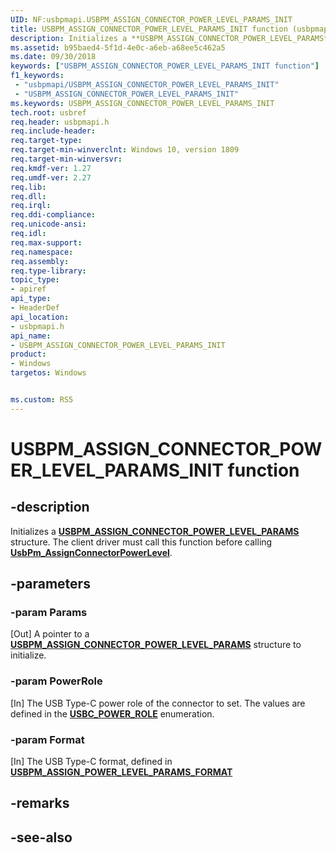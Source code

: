 ```yaml
---
UID: NF:usbpmapi.USBPM_ASSIGN_CONNECTOR_POWER_LEVEL_PARAMS_INIT
title: USBPM_ASSIGN_CONNECTOR_POWER_LEVEL_PARAMS_INIT function (usbpmapi.h)
description: Initializes a **USBPM_ASSIGN_CONNECTOR_POWER_LEVEL_PARAMS** structure.
ms.assetid: b95baed4-5f1d-4e0c-a6eb-a68ee5c462a5
ms.date: 09/30/2018
keywords: ["USBPM_ASSIGN_CONNECTOR_POWER_LEVEL_PARAMS_INIT function"]
f1_keywords:
 - "usbpmapi/USBPM_ASSIGN_CONNECTOR_POWER_LEVEL_PARAMS_INIT"
 - "USBPM_ASSIGN_CONNECTOR_POWER_LEVEL_PARAMS_INIT"
ms.keywords: USBPM_ASSIGN_CONNECTOR_POWER_LEVEL_PARAMS_INIT
tech.root: usbref
req.header: usbpmapi.h
req.include-header:
req.target-type:
req.target-min-winverclnt: Windows 10, version 1809
req.target-min-winversvr:
req.kmdf-ver: 1.27
req.umdf-ver: 2.27
req.lib: 
req.dll:
req.irql: 
req.ddi-compliance:
req.unicode-ansi:
req.idl:
req.max-support:
req.namespace:
req.assembly:
req.type-library: 
topic_type: 
- apiref
api_type: 
- HeaderDef
api_location: 
- usbpmapi.h
api_name: 
- USBPM_ASSIGN_CONNECTOR_POWER_LEVEL_PARAMS_INIT
product:
- Windows
targetos: Windows


ms.custom: RS5
---
```


# USBPM_ASSIGN_CONNECTOR_POWER_LEVEL_PARAMS_INIT function


## -description

Initializes a [**USBPM_ASSIGN_CONNECTOR_POWER_LEVEL_PARAMS**](nf-usbpmapi-usbpm_assign_connector_power_level_params_init.md) structure. The client driver must call this function before calling [**UsbPm_AssignConnectorPowerLevel**](nf-usbpmapi-usbpm_assignconnectorpowerlevel.md).

## -parameters

### -param Params
[Out] A pointer to a [**USBPM_ASSIGN_CONNECTOR_POWER_LEVEL_PARAMS**](nf-usbpmapi-usbpm_assign_connector_power_level_params_init.md) structure to initialize.
### -param PowerRole
[In] The USB Type-C power role of the connector to set. The values are defined in the [**USBC_POWER_ROLE**](../usbctypes/ne-usbctypes-_usbc_power_role.md) enumeration.
### -param Format
[In] The USB Type-C format, defined in [**USBPM_ASSIGN_POWER_LEVEL_PARAMS_FORMAT**](ne-usbpmapi-_usbpm_assign_power_level_params_format.md)

## -remarks

## -see-also

